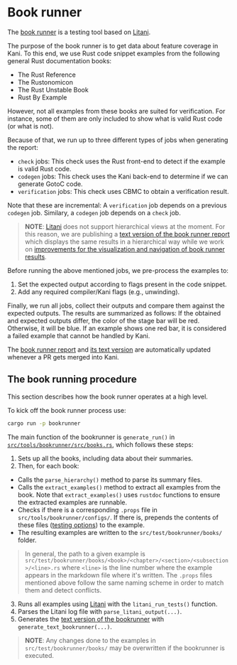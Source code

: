 # Book runner

The [book runner](./bookrunner/index.html) is a testing tool based on [Litani](https://github.com/awslabs/aws-build-accumulator).

The purpose of the book runner is to get data about feature coverage in Kani.
To this end, we use Rust code snippet examples from the following general Rust documentation books:
 * The Rust Reference
 * The Rustonomicon
 * The Rust Unstable Book
 * Rust By Example

However, not all examples from these books are suited for verification.
For instance, some of them are only included to show what is valid Rust code (or what is not).

Because of that, we run up to three different types of jobs when generating the report:
 * `check` jobs: This check uses the Rust front-end to detect if the example is valid Rust code.
 * `codegen` jobs: This check uses the Kani back-end to determine if we can generate GotoC code.
 * `verification` jobs: This check uses CBMC to obtain a verification result.

Note that these are incremental: A `verification` job depends on a previous `codegen` job.
Similary, a `codegen` job depends on a `check` job.

> **NOTE**: [Litani](https://github.com/awslabs/aws-build-accumulator) does not
> support hierarchical views at the moment. For this reason, we are publishing a
> [text version of the book runner report](./bookrunner/bookrunner.txt) which
> displays the same results in a hierarchical way while we work on [improvements
> for the visualization and navigation of book runner
> results](https://github.com/model-checking/kani/issues/699).

Before running the above mentioned jobs, we pre-process the examples to:
 1. Set the expected output according to flags present in the code snippet.
 2. Add any required compiler/Kani flags (e.g., unwinding).

Finally, we run all jobs, collect their outputs and compare them against the expected outputs.
The results are summarized as follows: If the obtained and expected outputs differ,
the color of the stage bar will be red. Otherwise, it will be blue.
If an example shows one red bar, it is considered a failed example that cannot be handled by Kani.

The [book runner report](./bookrunner/index.html) and [its text version](./bookrunner/bookrunner.txt) are
automatically updated whenever a PR gets merged into Kani.

## The book running procedure

This section describes how the book runner operates at a high level.

To kick off the book runner process use:

```bash
cargo run -p bookrunner
```

The main function of the bookrunner is `generate_run()` in
[`src/tools/bookrunner/src/books.rs`](https://github.com/model-checking/kani/blob/main/tools/bookrunner/src/books.rs),
which follows these steps:
 1. Sets up all the books, including data about their summaries.
 2. Then, for each book:
  * Calls the `parse_hierarchy()` method to parse its summary
    files.
  * Calls the `extract_examples()` method to extract all
    examples from the book. Note that `extract_examples()` uses `rustdoc`
    functions to ensure the extracted examples are runnable.
  * Checks if there is a corresponding `.props` file
    in `src/tools/bookrunner/configs/`. If there is, prepends the contents of these files
    ([testing options](./regression-testing.md#testing-options)) to the example.
  * The resulting examples are written to the `src/test/bookrunner/books/` folder.

> In general, the path to a given example is
> `src/test/bookrunner/books/<book>/<chapter>/<section>/<subsection>/<line>.rs`
> where `<line>` is the line number where the example appears in the markdown
> file where it's written. The `.props` files mentioned above follow the same
> naming scheme in order to match them and detect conflicts.

 3. Runs all examples using
   [Litani](https://github.com/awslabs/aws-build-accumulator) with the
   `litani_run_tests()` function.
 4. Parses the Litani log file with `parse_litani_output(...)`.
 5. Generates the [text version of the bookrunner](./bookrunner/bookrunner.txt)
    with `generate_text_bookrunner(...)`.

> **NOTE**: Any changes done to the examples in `src/test/bookrunner/books/` may
> be overwritten if the bookrunner is executed.

